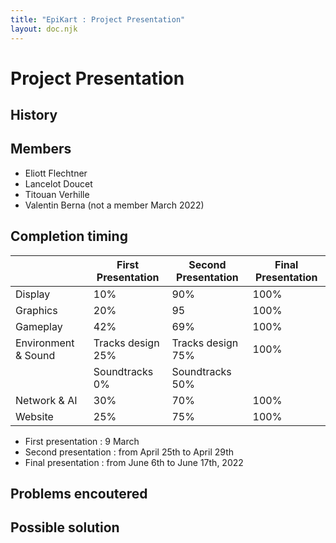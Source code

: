 ```yaml
---
title: "EpiKart : Project Presentation"
layout: doc.njk
---
```


# Project Presentation

## History

## Members

- Eliott Flechtner
- Lancelot Doucet
- Titouan Verhille
- Valentin Berna (not a member March 2022)

## Completion timing

|                      | First Presentation | Second Presentation | Final Presentation |
| -------------------- | ------------------ | ------------------- | ------------------ |
| Display              | 10\%               | 90\%                | 100\%              |
| Graphics             | 20\%               | 95                  | 100\%              |
| Gameplay             | 42\%               | 69\%                | 100\%              |
| Environment \& Sound | Tracks design 25\% | Tracks design 75\%  | 100\%              |
|                      | Soundtracks 0\%    | Soundtracks 50\%    |                    |
| Network \& AI        | 30\%               | 70\%                | 100\%              |
| Website              | 25\%               | 75\%                | 100\%              |

- First presentation : 9 March
- Second presentation : from April 25th to April 29th
- Final presentation : from June 6th to June 17th, 2022

## Problems encoutered

## Possible solution
